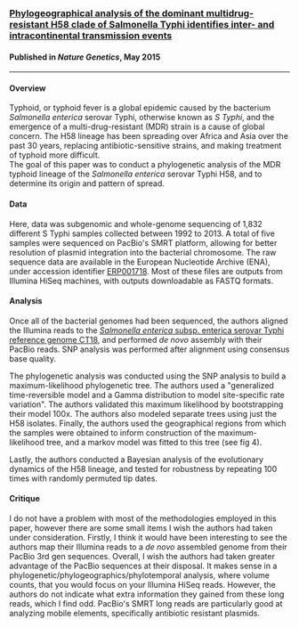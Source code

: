 ### [Phylogeographical analysis of the dominant multidrug-resistant H58 clade of Salmonella Typhi identifies inter- and intracontinental transmission events](http://www.dx.doi.org/10.1038/ng.3281)
#### Published in *Nature Genetics*, May 2015

*****

#### Overview
Typhoid, or typhoid fever is a global epidemic caused by the bacterium *Salmonella enterica* serovar Typhi, otherwise known as *S Typhi*, and the emergence of a multi-drug-resistant (MDR) strain is a cause of global concern.  The H58 lineage has been spreading over Africa and Asia over the past 30 years, replacing antibiotic-sensitive strains, and making treatment of typhoid more difficult.  
The goal of this paper was to conduct a phylogenetic analysis of the MDR typhoid lineage of the *Salmonella enterica* serovar Typhi H58, and to determine its origin and pattern of spread. 

#### Data
Here, data was subgenomic and whole-genome sequencing of 1,832 different S Typhi samples collected between 1992 to 2013.  A total of five samples were sequenced on PacBio's SMRT platform, allowing for better resolution of plasmid integration into the bacterial chromosome.  The raw sequence data are available in the European Nucleotide Archive (ENA), under accession identifier [ERP001718](http://www.ebi.ac.uk/ena/data/view/ERP001718).  Most of these files are outputs from Illumina HiSeq machines, with outputs downloadable as FASTQ formats.  

#### Analysis
Once all of the bacterial genomes had been sequenced, the authors aligned the Illumina reads to the [*Salmonella enterica* subsp. enterica serovar Typhi reference genome CT18](http://www.genome.jp/kegg-bin/show_organism?org=sty), and performed *de novo* assembly with their PacBio reads.  SNP analysis was performed after alignment using consensus base quality.  

The phylogenetic analysis was conducted using the SNP analysis to build a maximum-likelihood phylogenetic tree.  The authors used a "generalized time-reversible model and a Gamma distribution to model site-specific rate variation".  The authors validated this maximum likelihood by bootstrapping their model 100x.  The authors also modeled separate trees using just the H58 isolates. Finally, the authors used the geographical regions from which the samples were obtained to inform construction of the maximum-likelihood tree, and a markov model was fitted to this tree (see fig 4).  

Lastly, the authors conducted a Bayesian analysis of the evolutionary dynamics of the H58 lineage, and tested for robustness by repeating 100 times with randomly permuted tip dates.  

#### Critique
I do not have a problem with most of the methodologies employed in this paper, however there are some small items I wish the authors had taken under consideration.  Firstly, I think it would have been interesting to see the authors map their Illumina reads to a *de novo* assembled genome from their PacBio 3rd gen sequences. Overall, I wish the authors had taken greater advantage of the PacBio sequences at their disposal.  It makes sense in a phylogenetic/phylogeographics/phylotemporal analysis, where volume counts, that you would focus on your Illumina HiSeq reads. However, the authors do not indicate what extra information they gained from these long reads, which I find odd. PacBio's SMRT long reads are particularly good at analyzing mobile elements, specifically antibiotic resistant plasmids.  
